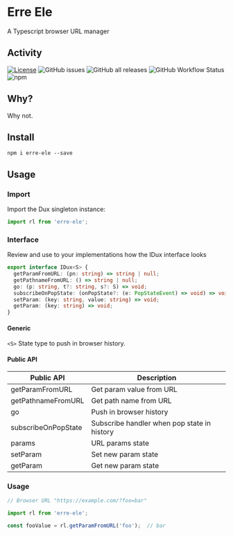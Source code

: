 # Erre Ele
A Typescript  browser  URL manager

## Activity
[![License](https://img.shields.io/github/license/javierlopezdeancos/dux?style=flat-square)](LICENSE)
![GitHub issues](https://img.shields.io/github/issues-raw/javierlopezdeancos/dux?style=flat)
![GitHub all releases](https://img.shields.io/github/downloads/javierlopezdeancos/dux/total)
![GitHub Workflow Status](https://img.shields.io/github/workflow/status/javierlopezdeancos/dux/publish-erre-ele-in-npm-on-release)
![npm](https://img.shields.io/npm/v/dux)

## Why?

Why not.

## Install

```
npm i erre-ele --save
```

## Usage

### Import

Import the Dux singleton instance:

```typescript
import rl from 'erre-ele';
```

### Interface
Review and use to your implementations how the IDux interface looks

```typescript
export interface IDux<S> {
  getParamFromURL: (pn: string) => string | null;
  getPathnameFromURL: () => string | null;
  go: (p: string, t?: string, s?: S) => void;
  subscribeOnPopState: (onPopState?: (e: PopStateEvent) => void) => void;
  setParam: (key: string, value: string) => void;
  getParam: (key: string) => void;
}
```

#### Generic
`<S>` State type to push in browser history.

#### Public API

| Public API           | Description                                  |
|----------------------|----------------------------------------------|
| getParamFromURL      | Get param value from URL                     |
| getPathnameFromURL   | Get path name from URL                       |
| go                   | Push in browser history                      |
| subscribeOnPopState  | Subscribe handler when pop state in history  |
| params               | URL params state                             |
| setParam             | Set new param state                          |
| getParam             | Get new param state                          |

### Usage

```typescript
// Browser URL "https://example.com/?foo=bar"

import rl from 'erre-ele';

const fooValue = rl.getParamFromURL('foo');  // bar
```
